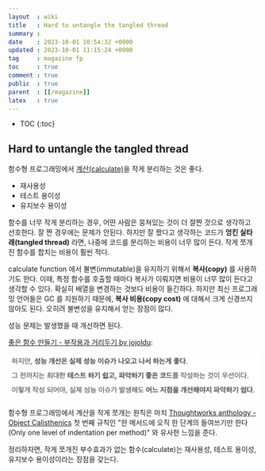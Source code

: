 ```yaml
---
layout  : wiki
title   : Hard to untangle the tangled thread
summary : 
date    : 2023-10-01 10:54:32 +0900
updated : 2023-10-01 11:15:24 +0900
tag     : magazine fp
toc     : true
comment : true
public  : true
parent  : [[/magazine]]
latex   : true
---
```

* TOC
{:toc}

## Hard to untangle the tangled thread

함수형 프로그래밍에서 [계산(calculate)](https://baekjungho.github.io/wiki/functional/functional-skills/)을 작게 분리하는 것은 좋다.

- 재사용성
- 테스트 용이성
- 유지보수 용이성

함수를 너무 작게 분리하는 경우, 어떤 사람은 뭉쳐있는 것이 더 잘짠 것으로 생각하고 선호한다. 
잘 짠 경우에는 문제가 안된다. 하지만 잘 짰다고 생각하는 코드가 __엉킨 실타래(tangled thread)__ 라면, 나중에 코드를 분리하는 비용이 너무 많이 든다.
작게 쪼개진 함수를 합치는 비용이 훨씬 적다.

calculate function 에서 불변(immutable)을 유지하기 위해서 __복사(copy)__ 를 사용하기도 한다.
이때, 특정 함수를 호출할 때마다 복사가 이뤄지면 비용이 너무 많이 든다고 생각할 수 있다. 확실히 배열을 변경하는 것보다 비용이 들긴하다. 하지만 최신 프로그래밍 언어들은 GC 를 지원하기 때문에, __복사 비용(copy cost)__ 에 대해서 크게 신경쓰지 않아도 된다.
오히려 불변성을 유지해서 얻는 장점이 많다.

성능 문제는 발생했을 때 개선하면 된다.

[좋은 함수 만들기 - 부작용과 거리두기 by jojoldu](https://jojoldu.tistory.com/697):

![](/resource/wiki/magazine-tangled-thread/jojoldu.png)

함수형 프로그래밍에서 계산을 작게 쪼개는 원칙은 마치 [Thoughtworks anthology - Object Calisthenics](https://www.bennadel.com/resources/uploads/2012/ObjectCalisthenics.pdf) 첫 번째 규칙인 "한 메서드에 오직 한 단계의 들여쓰기만 한다(Only one level of indentation per method)" 와 유사한 느낌을 준다.

정리하자면, 작게 쪼개진 부수효과가 없는 함수(calculate)는 재사용성, 테스트 용이성, 유지보수 용이성이라는 장점을 갖는다.